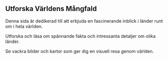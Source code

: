   <h2>Utforska Världens Mångfald</h2>
      <p class="card-text">
        Denna sida är dedikerad till att erbjuda en fascinerande inblick i
        länder runt om i hela världen.
      </p>
      <p class="card-text">
        Utforska och läsa om spännande fakta och intressanta detaljer om olika
        länder.
      </p>
      <p class="card-text">
        Se vackra bilder och kartor som ger dig en visuell resa genom världen.
      </p>

